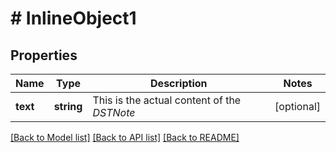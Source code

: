# # InlineObject1

## Properties

Name | Type | Description | Notes
------------ | ------------- | ------------- | -------------
**text** | **string** | This is the actual content of the _DSTNote_ | [optional] 

[[Back to Model list]](../../README.md#documentation-for-models) [[Back to API list]](../../README.md#documentation-for-api-endpoints) [[Back to README]](../../README.md)


